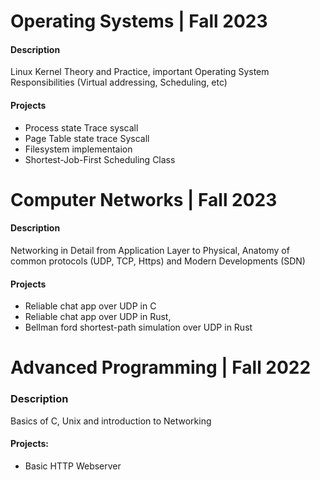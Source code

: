 
# Operating Systems | Fall 2023
#### Description
Linux Kernel Theory and Practice, important Operating System Responsibilities (Virtual addressing, Scheduling, etc)
#### Projects
- Process state Trace syscall
- Page Table state trace Syscall
- Filesystem implementaion
- Shortest-Job-First Scheduling Class
# Computer Networks | Fall 2023
#### Description
Networking in Detail from Application Layer to Physical, Anatomy of common protocols (UDP, TCP, Https) and Modern Developments (SDN)
#### Projects
- Reliable chat app over UDP in C
- Reliable chat app over UDP in Rust, 
- Bellman ford shortest-path simulation over UDP in Rust

# Advanced Programming | Fall 2022
### Description
Basics of C, Unix and introduction to Networking
#### Projects:
- Basic HTTP Webserver
